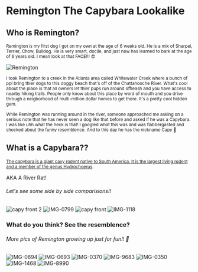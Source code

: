 # Remington The Capybara Lookalike
## Who is Remington?
<sub> Remington is my first dog I got on my own at the age of 6 weeks old. He is a mix of Sharpei, Terrier, Chow, Bulldog. He is very smart, docile, and just now has learned to bark at the age of 6 years old. I mean look at that FACE!!! :heart_eyes:
  
  ![Remington](https://user-images.githubusercontent.com/106691447/180506762-8ccce9d9-1b5b-453b-9466-4540c39f106b.jpg)
 
<sup> I took Remington to a creek in the Atlanta area called Whitewater Creek where a bunch of ppl bring thier dogs to this doggy beach that's off of the Chattahooche River. What's cool about the place is that all owners let thier pups run around offleash and you have access to nearby hiking trails. People only know about this place by word of mouth and you drive through a neigborhood of multi-million dollar homes to get there. It's a pretty cool hidden gem. </sup>

<sup> While Remington was running around in the river, someone approached me asking on a serious note that he has never seen a dog like that before and asked if he was a Capybara. I was like uhh what the heck is that! I googled what this was and was flabbergasted and shocked about the funny resemblence. And to this day he has the nickname Capy :rofl: </sup>

## What is a Capybara??
<sub> [The capybara is a giant cavy rodent native to South America. It is the largest living rodent and a member of the genus Hydrochoerus](https://www.google.com/search?q=caoybara&ei=bOPaYvHVG9-jqtsPn-OSoAQ&ved=0ahUKEwjxu9bFh435AhXfkWoFHZ-xBEQQ4dUDCA4&uact=5&oq=caoybara&gs_lcp=Cgdnd3Mtd2l6EAMyDQguELEDEIMBENQCEEMyCggAELEDEIMBEAoyCggAELEDEIMBEAoyBwgAELEDEAoyCggAELEDEIMBEAoyCggAELEDEIMBEAoyCggAELEDEMkDEAoyBQgAEJIDMgoIABCxAxCDARAKMgoIABCxAxCDARAKOgUILhCRAjoICC4Q1AIQkQI6EQguEIAEELEDEIMBEMcBENEDOgsIABCABBCxAxCDAToOCC4QgAQQxwEQ0QMQ1AI6BAguEEM6BQgAEJECOggIABCxAxCDAToICAAQgAQQsQM6CwguEIAEELEDENQCOgsIABCxAxCDARDJAzoFCAAQsQM6EAguEIAEEMcBENEDENQCEAo6BwgAEIAEEAo6BQgAEIAEOgcILhCABBAKOggILhCABBDUAkoECEEYAEoECEYYAFAAWLoHYKYIaABwAXgAgAHdAogB9wiSAQcwLjUuMC4xmAEAoAEBwAEB&sclient=gws-wiz). </sub>

AKA A River Rat! 

###### Let's see some side by side comparisions!!

![capy front 2](https://user-images.githubusercontent.com/106691447/180505541-be4550ae-a706-4a86-9992-9f5f70b172de.jpeg)
![IMG-0799](https://user-images.githubusercontent.com/106691447/180507240-0d27a092-1643-45d6-b09b-f051838a1c93.JPG)
![capy front](https://user-images.githubusercontent.com/106691447/180508670-cb7ebd00-79b4-4a7b-8410-d0d4ff052a15.jpeg)
![IMG-1118](https://user-images.githubusercontent.com/106691447/180509111-925e6dd4-1b6d-4f3b-8459-71fc7e56d1c6.jpg)


### What do you think? See the resemblence? 
  
  
 ###### More pics of Remington growing up just for fun!! 🤩
  
 ![IMG-0694](https://user-images.githubusercontent.com/106691447/180513766-b171edae-c1f4-4ee2-b9a6-1a197ccc3ae4.JPG)
![IMG-0693](https://user-images.githubusercontent.com/106691447/180513980-8beddaa1-0efa-4cfd-8cb6-49fb0d4b4042.PNG)
![IMG-0370](https://user-images.githubusercontent.com/106691447/180514177-d7d16a9b-0969-4db8-878f-4b6f58d729a6.jpg)
![IMG-9683](https://user-images.githubusercontent.com/106691447/180514231-c6745ad0-19f0-47dc-82a8-fce9b030eb15.jpg)
![IMG-0350](https://user-images.githubusercontent.com/106691447/180514501-3a82aa56-3c19-43e1-9d9e-d8a166269853.jpg)
![IMG-1468](https://user-images.githubusercontent.com/106691447/180514769-f75330ea-79fc-4596-ad15-0b706d068023.jpg)
![IMG-8990](https://user-images.githubusercontent.com/106691447/180515379-8a93709d-028a-456c-8591-d104a7bb9038.jpg)





